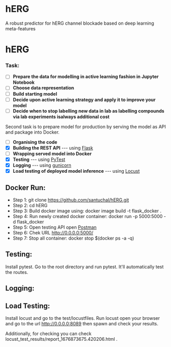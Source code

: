 # hERG
A robust predictor for hERG channel blockade based on deep learning meta-features
# hERG

### **Task:**

*   [ ] **Prepare the data for modelling in active learning fashion in Jupyter Notebook**
*   [ ] **Choose data representation**
*   [ ] **Build starting model**
*   [ ] **Decide upon active learning strategy and apply it to improve your model**
*   [ ] **Decide when to stop labelling new data in lab as labelling compounds via lab experiments isalways additional cost**

Second task is to prepare model for production by serving the model as API and package into Docker.

*   [ ] **Organising the code**
*   [x] **Building the REST API** --- using [Flask](https://palletsprojects.com/p/flask/)
*   [ ] **Wrapping served model into Docker**
*   [x] **Testing** --- using [PyTest](https://docs.pytest.org/en/7.2.x/getting-started.html)
*   [x] **Logging** --- using [gunicorn](https://gunicorn.org/)
*   [x] **Load testing of deployed model inference** --- using [Locust](https://locust.io/)

## Docker Run:

* Step 1: git clone https://github.com/santuchal/hERG.git
* Step 2: cd hERG
* Step 3: Build docker image using: docker image build -t flask_docker .
* Step 4: Run newly created docker container: docker run -p 5000:5000 -d flask_docker
* Step 5: Open testing API open [Postman](https://www.postman.com/)
* Step 6: Chek URL http://0.0.0.0:5000/ 
* Step 7: Stop all container: docker stop $(docker ps -a -q)

## Testing:

Install pytest. Go to the root directory and run pytest. 
It'll automatically test the routes. 


## Logging: 

## Load Testing:
Install locust and go to the test/locustfiles. 
Run locust open your browser and go to the url http://0.0.0.0:8089 then spawn and check your results. 

Additionally, for checking you can check locust_test_results/report_1676873675.420206.html .
